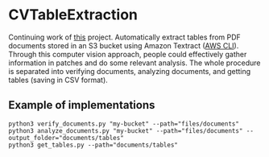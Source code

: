 # CVTableExtraction

Continuing work of [this](https://github.com/StevenZhang0116/ScienceDirectWebCrawler) project. Automatically extract tables from PDF documents stored in an S3 bucket using Amazon Textract ([AWS CLI](https://docs.aws.amazon.com/cli/latest/userguide/cli-chap-install.html)). Through this computer vision approach, people could effectively gather information in patches and do some relevant analysis. The whole procedure is separated into verifying documents, analyzing documents, and getting tables (saving in CSV format). 

## Example of implementations

```
python3 verify_documents.py "my-bucket" --path="files/documents"
python3 analyze_documents.py "my-bucket" --path="files/documents" --output_folder="documents/tables"
python3 get_tables.py --path="documents/tables"
```
